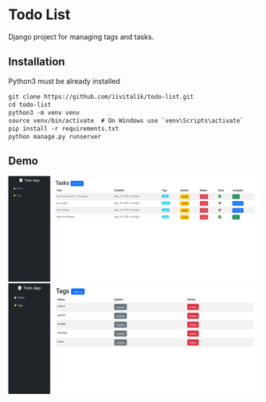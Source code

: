 # Todo List

Django project for managing tags and tasks.



## Installation 

Python3 must be already installed 

```shell
git clone https://github.com/iivitalik/todo-list.git
cd todo-list
python3 -m venv venv
source venv/bin/activate  # On Windows use `venv\Scripts\activate`
pip install -r requirements.txt
python manage.py runserver
```


## Demo
![Demo Home](tasks.png)
![Demo Tags](tags.png)
